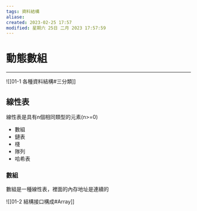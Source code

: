 ```yaml
---
tags: 資料結構
aliase: 
created: 2023-02-25 17:57
modified: 星期六 25日 二月 2023 17:57:59
---
```


# 動態數組
***
![[01-1 各種資料結構#三分類]]

## 線性表
線性表是具有n個相同類型的元素(n>=0)
- 數組
- 鏈表
- 棧
- 隊列
- 哈希表

### 數組
數組是一種線性表，裡面的內存地址是連續的

![[01-2 結構接口構成#Array]]

